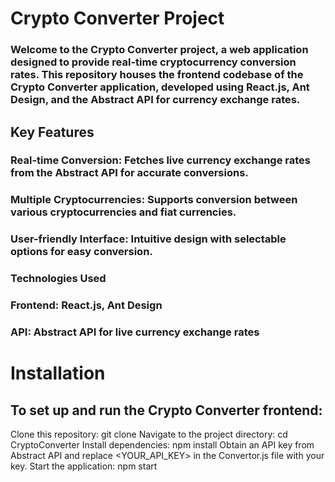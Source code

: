 # Crypto Converter Project
### Welcome to the Crypto Converter project, a web application designed to provide real-time cryptocurrency conversion rates. This repository houses the frontend codebase of the Crypto Converter application, developed using React.js, Ant Design, and the Abstract API for currency exchange rates.

## Key Features
### Real-time Conversion: Fetches live currency exchange rates from the Abstract API for accurate conversions.
### Multiple Cryptocurrencies: Supports conversion between various cryptocurrencies and fiat currencies.
### User-friendly Interface: Intuitive design with selectable options for easy conversion.
### Technologies Used
### Frontend: React.js, Ant Design
### API: Abstract API for live currency exchange rates
# Installation
## To set up and run the Crypto Converter frontend:

Clone this repository: git clone <repository-url>
Navigate to the project directory: cd CryptoConverter
Install dependencies: npm install
Obtain an API key from Abstract API and replace <YOUR_API_KEY> in the Convertor.js file with your key.
Start the application: npm start
